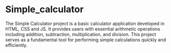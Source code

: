 # Simple_calculator
The Simple Calculator project is a basic calculator application developed in HTML, CSS and JS. It provides users with essential arithmetic operations including addition, subtraction, multiplication, and division. This project serves as a fundamental tool for performing simple calculations quickly and efficiently.
